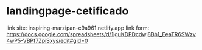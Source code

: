 # landingpage-cetificado

link site: inspiring-marzipan-c9a961.netlify.app
link form: https://docs.google.com/spreadsheets/d/1lguKDPDcdwj8Bh1_EeaTR6SWzy4wP5-VBPf7ZpiSxys/edit#gid=0
